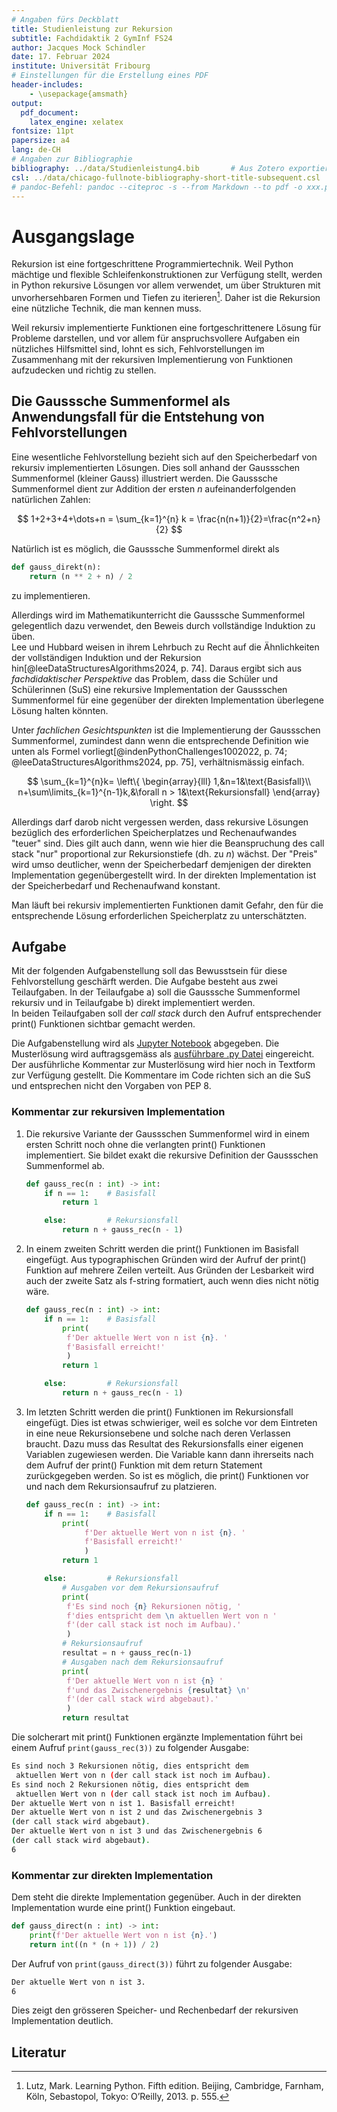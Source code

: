 ```yaml
---
# Angaben fürs Deckblatt
title: Studienleistung zur Rekursion
subtitle: Fachdidaktik 2 GymInf FS24
author: Jacques Mock Schindler
date: 17. Februar 2024
institute: Universität Fribourg
# Einstellungen für die Erstellung eines PDF
header-includes:
    - \usepackage{amsmath}
output:
  pdf_document:
    latex_engine: xelatex
fontsize: 11pt
papersize: a4
lang: de-CH
# Angaben zur Bibliographie
bibliography: ../data/Studienleistung4.bib       # Aus Zotero exportiertes Datenbankfile
csl: ../data/chicago-fullnote-bibliography-short-title-subsequent.csl       # Darstellung der bibliographischen Angaben
# pandoc-Befehl: pandoc --citeproc -s --from Markdown --to pdf -o xxx.pdf input.md
---
```


# Ausgangslage

Rekursion ist eine fortgeschrittene Programmiertechnik. Weil Python 
mächtige und flexible Schleifenkonstruktionen zur Verfügung stellt,
werden in Python rekursive Lösungen vor allem verwendet, um über
Strukturen mit unvorhersehbaren Formen und Tiefen zu
iterieren[^1]. Daher ist die Rekursion eine
nützliche Technik, die man kennen muss.

Weil rekursiv implementierte Funktionen eine fortgeschrittenere Lösung
für Probleme darstellen, und vor allem für anspruchsvollere Aufgaben ein
nützliches Hilfsmittel sind, lohnt es sich, Fehlvorstellungen im
Zusammenhang mit der rekursiven Implementierung von Funktionen
aufzudecken und richtig zu stellen.  

## Die Gausssche Summenformel als Anwendungsfall für die Entstehung von Fehlvorstellungen

Eine wesentliche Fehlvorstellung bezieht sich auf den Speicherbedarf von
rekursiv implementierten Lösungen. Dies soll anhand der Gaussschen
Summenformel (kleiner Gauss) illustriert werden. Die Gausssche
Summenformel dient zur Addition der ersten $n$ aufeinanderfolgenden
natürlichen Zahlen: 

$$
1+2+3+4+\dots+n = \sum_{k=1}^{n} k = \frac{n(n+1)}{2}=\frac{n^2+n}{2}
$$

Natürlich ist es möglich, die Gausssche Summenformel direkt als

```Python
def gauss_direkt(n):
    return (n ** 2 + n) / 2
```

zu implementieren.  

Allerdings wird im Mathematikunterricht die Gausssche Summenformel
gelegentlich dazu verwendet, den Beweis durch vollständige Induktion zu
üben.  
Lee und Hubbard weisen in ihrem Lehrbuch zu Recht auf die Ähnlichkeiten
der vollständigen Induktion und der Rekursion
hin[@leeDataStructuresAlgorithms2024, p. 74]. Daraus ergibt sich aus
*fachdidaktischer Perspektive* das Problem, dass die Schüler und
Schülerinnen (SuS) eine rekursive Implementation der Gaussschen
Summenformel für eine gegenüber der direkten Implementation überlegene
Lösung halten könnten.

Unter *fachlichen Gesichtspunkten* ist die Implementierung der
Gaussschen Summenformel, zumindest dann wenn die entsprechende
Definition wie unten als Formel vorliegt[@indenPythonChallenges1002022,
p. 74; @leeDataStructuresAlgorithms2024, pp. 75], 
verhältnismässig einfach.

$$
\sum_{k=1}^{n}k=
\left\{
    \begin{array}{lll}
        1,&n=1&\text{Basisfall}\\
        n+\sum\limits_{k=1}^{n-1}k,&\forall n > 1&\text{Rekursionsfall}
    \end{array}
\right.
$$

Allerdings darf darob nicht vergessen werden, dass rekursive Lösungen
bezüglich des erforderlichen Speicherplatzes und Rechenaufwandes "teuer"
sind. Dies gilt auch dann, wenn wie hier die Beanspruchung des call
stack "nur" proportional zur Rekursionstiefe (dh. zu $n$) wächst. Der
"Preis" wird umso deutlicher, wenn der Speicherbedarf demjenigen der
direkten Implementation gegenübergestellt wird. In der direkten
Implementation ist der Speicherbedarf und Rechenaufwand konstant.

Man läuft bei rekursiv implementierten Funktionen damit Gefahr, den für
die entsprechende Lösung erforderlichen Speicherplatz zu unterschätzten.


## Aufgabe

Mit der folgenden Aufgabenstellung soll das Bewusstsein für diese
Fehlvorstellung geschärft werden. Die Aufgabe besteht
aus zwei Teilaufgaben. In der Teilaufgabe a) soll die Gausssche
Summenformel rekursiv und in Teilaufgabe b) direkt implementiert werden.  
In beiden Teilaufgaben soll der *call stack* durch den Aufruf
entsprechender print() Funktionen sichtbar gemacht werden.

Die Aufgabenstellung wird als 
[Jupyter Notebook](https://colab.research.google.com/github/Jacques-Mock-Schindler/Studienleistung4/blob/main/src/rekursion_sus.ipynb)
abgegeben. Die
Musterlösung wird auftragsgemäss als 
[ausführbare .py Datei](https://github.com/Jacques-Mock-Schindler/Studienleistung4/blob/main/src/rekursion_muloe.py)
eingereicht.
Der ausführliche Kommentar zur Musterlösung wird hier noch in Textform
zur Verfügung gestellt. Die Kommentare im Code richten sich an die SuS
und entsprechen nicht den Vorgaben von PEP 8.

### Kommentar zur rekursiven Implementation

1. Die rekursive Variante der Gaussschen Summenformel wird in
   einem ersten Schritt noch ohne die verlangten print() Funktionen
   implementiert. Sie bildet exakt die rekursive Definition der
   Gaussschen Summenformel ab.

   ```Python
   def gauss_rec(n : int) -> int:
       if n == 1:    # Basisfall
           return 1 

       else:         # Rekursionsfall
           return n + gauss_rec(n - 1) 
   ```

2. In einem zweiten Schritt werden die print() Funktionen im Basisfall
   eingefügt. Aus typographischen Gründen wird der Aufruf der print()
   Funktion auf mehrere Zeilen verteilt. Aus Gründen der Lesbarkeit wird
   auch der zweite Satz als f-string formatiert, auch wenn dies nicht
   nötig wäre.

   ```Python
   def gauss_rec(n : int) -> int:
       if n == 1:    # Basisfall
           print(
            f'Der aktuelle Wert von n ist {n}. '
            f'Basisfall erreicht!'
            )           
           return 1 

       else:         # Rekursionsfall
           return n + gauss_rec(n - 1) 
   ```

3. Im letzten Schritt werden die print() Funktionen im Rekursionsfall
   eingefügt. Dies ist etwas schwieriger, weil es solche vor dem
   Eintreten in eine neue Rekursionsebene und solche nach deren
   Verlassen braucht. Dazu muss das Resultat des Rekursionsfalls einer
   eigenen Variablen zugewiesen werden. Die Variable kann dann
   ihrerseits nach dem Aufruf der print() Funktion mit dem return
   Statement zurückgegeben werden. So ist es möglich, die print()
   Funktionen vor und nach dem Rekursionsaufruf zu platzieren.

   ```Python
   def gauss_rec(n : int) -> int:
       if n == 1:    # Basisfall
           print(
                f'Der aktuelle Wert von n ist {n}. '
                f'Basisfall erreicht!'
                )
           return 1 

       else:         # Rekursionsfall
           # Ausgaben vor dem Rekursionsaufruf
           print(
            f'Es sind noch {n} Rekursionen nötig, '
            f'dies entspricht dem \n aktuellen Wert von n '
            f'(der call stack ist noch im Aufbau).'
            )
           # Rekursionsaufruf
           resultat = n + gauss_rec(n-1)
           # Ausgaben nach dem Rekursionsaufruf
           print(
            f'Der aktuelle Wert von n ist {n} '
            f'und das Zwischenergebnis {resultat} \n'
            f'(der call stack wird abgebaut).'
            )
           return resultat
    ```

Die solcherart mit print() Funktionen ergänzte Implementation führt bei
einem Aufruf `print(gauss_rec(3))` zu folgender Ausgabe:

```bash
Es sind noch 3 Rekursionen nötig, dies entspricht dem 
 aktuellen Wert von n (der call stack ist noch im Aufbau).
Es sind noch 2 Rekursionen nötig, dies entspricht dem 
 aktuellen Wert von n (der call stack ist noch im Aufbau).
Der aktuelle Wert von n ist 1. Basisfall erreicht!
Der aktuelle Wert von n ist 2 und das Zwischenergebnis 3 
(der call stack wird abgebaut).
Der aktuelle Wert von n ist 3 und das Zwischenergebnis 6 
(der call stack wird abgebaut).
6
```

### Kommentar zur direkten Implementation

Dem steht die direkte Implementation gegenüber. Auch in der direkten
Implementation wurde eine print() Funktion eingebaut.

```Python
def gauss_direct(n : int) -> int:
    print(f'Der aktuelle Wert von n ist {n}.')
    return int((n * (n + 1)) / 2)
```

Der Aufruf von `print(gauss_direct(3))` führt zu folgender Ausgabe:

```bash
Der aktuelle Wert von n ist 3.
6
```

Dies zeigt den grösseren Speicher- und Rechenbedarf der rekursiven Implementation
deutlich. 


## Literatur

[^1]: Lutz, Mark. Learning Python. Fifth edition. Beijing, Cambridge,
    Farnham, Köln, Sebastopol, Tokyo: O’Reilly, 2013. p. 555.
